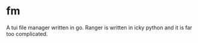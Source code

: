 # fm

A tui file manager written in go. Ranger is written in icky python and it is far too complicated.
